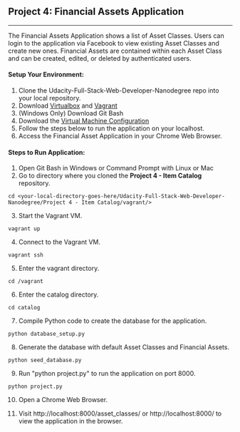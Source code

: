 ## Project 4: Financial Assets Application
__________________________________________________


The Financial Assets Application shows a list of Asset Classes. Users can login to the application via Facebook to view existing Asset Classes and create new ones. Financial Assets are contained within each Asset Class and can be created, edited, or deleted by authenticated users.

#### Setup Your Environment:
1.	Clone the Udacity-Full-Stack-Web-Developer-Nanodegree repo into your local repository.
2.	Download [Virtualbox](https://www.virtualbox.org/wiki/Download_Old_Builds_5_1) and [Vagrant](https://www.vagrantup.com/)
3.	(Windows Only) Download Git Bash 
4.  Download the [Virtual Machine Configuration](https://github.com/udacity/fullstack-nanodegree-vm)
5.	Follow the steps below to run the application on your localhost.
6.  Access the Financial Asset Application in your Chrome Web Browser.

#### Steps to Run Application:
1. Open Git Bash in Windows or Command Prompt with Linux or Mac
2. Go to directory where you cloned the **Project 4 - Item Catalog** repository.
```
cd <your-local-directory-goes-here/Udacity-Full-Stack-Web-Developer-Nanodegree/Project 4 - Item Catalog/vagrant/>
```

3. Start the Vagrant VM.
```
vagrant up
```

4. Connect to the Vagrant VM.
```
vagrant ssh
```
5. Enter the vagrant directory.
```
cd /vagrant
```


6. Enter the catalog directory.
```
cd catalog
```

7. Compile Python code to create the database for the application.
```
python database_setup.py
```

8. Generate the database with default Asset Classes and Financial Assets.
```
python seed_database.py
```

9. Run "python project.py" to run the application on port 8000. 
```
python project.py
```

10. Open a Chrome Web Browser. 

11. Visit http://localhost:8000/asset_classes/ or http://localhost:8000/ to view the application in the browser.
